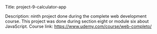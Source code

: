 Title: project-9-calculator-app

Description: ninth project done during the complete web development course. This project was done during section eight or module six about JavaScript. Course link: https://www.udemy.com/course/web-completo/
